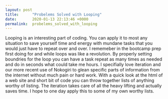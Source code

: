 ```yaml
---
layout: post
title:      "Probelems Solved with Looping"
date:       2020-01-13 22:13:46 +0000
permalink:  probelems_solved_with_looping
---
```



Looping is an interesting part of coding. You can apply it to most any situation to save yourself time and energy with mundane tasks that you would just have to repeat over and over. I rememeber in the bootcamp prep first doing for and while loops was like a revolution. By properly setting boundries for the loop you can have a task repeat as many times as needed and do in seconds what could take me hours. I specifially love iteration and our more recent use of Nokogiri to glean specific parts of information from the internet without much pain or hard work. With a quick look at the html of a web site and short bit of code you can throw together lists of anything worthy of listing. The iteration takes care of all the heavy lifting and actually saves time. I hope to one day apply this to some of my own worthy lists.
